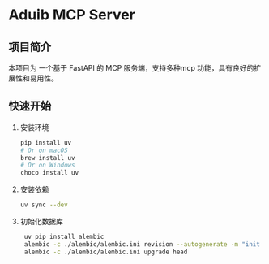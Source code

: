 # Aduib MCP Server
## 项目简介

本项目为 一个基于 FastAPI 的 MCP 服务端，支持多种mcp 功能，具有良好的扩展性和易用性。

## 快速开始
1. 安装环境
    ```bash
    pip install uv
    # Or on macOS
    brew install uv
    # Or on Windows
    choco install uv
    ```
2. 安装依赖
   ```bash
   uv sync --dev
    ```
  
3. 初始化数据库
   ```bash
    uv pip install alembic
    alembic -c ./alembic/alembic.ini revision --autogenerate -m "init table"
    alembic -c ./alembic/alembic.ini upgrade head
   ```
